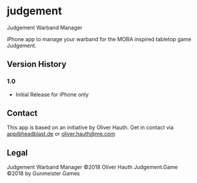 # judgement
Judgement Warband Manager

iPhone app to manage your warband for the MOBA inspired tabletop game Judgement.


## Version History

### 1.0
- Initial Release for iPhone only


## Contact
This app is based on an initiative by Oliver Hauth.
Get in contact via app@headblast.de or oliver.hauth@me.com

## Legal
Judgement Warband Manager &copy;2018 Oliver Hauth
Judgement.Game &copy;2018 by Gunmeister Games
